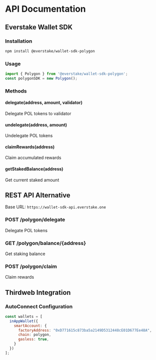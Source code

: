 # API Documentation

## Everstake Wallet SDK

### Installation
```bash
npm install @everstake/wallet-sdk-polygon
```

### Usage
```javascript
import { Polygon } from '@everstake/wallet-sdk-polygon';
const polygonSDK = new Polygon();
```

### Methods

#### delegate(address, amount, validator)
Delegate POL tokens to validator

#### undelegate(address, amount)
Undelegate POL tokens

#### claimRewards(address)
Claim accumulated rewards

#### getStakedBalance(address)
Get current staked amount

## REST API Alternative

Base URL: `https://wallet-sdk-api.everstake.one`

### POST /polygon/delegate
Delegate POL tokens

### GET /polygon/balance/{address}
Get staking balance

### POST /polygon/claim
Claim rewards

## Thirdweb Integration

### AutoConnect Configuration
```javascript
const wallets = [
  inAppWallet({
    smartAccount: {
      factoryAddress: "0xD771615c873ba5a2149D5312448cE01D677Ee48A",
      chain: polygon,
      gasless: true,
    }
  })
];
```
